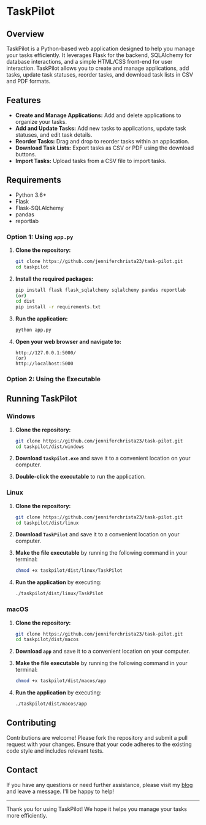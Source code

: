 # TaskPilot

## Overview

TaskPilot is a Python-based web application designed to help you manage your tasks efficiently. It leverages Flask for the backend, SQLAlchemy for database interactions, and a simple HTML/CSS front-end for user interaction. TaskPilot allows you to create and manage applications, add tasks, update task statuses, reorder tasks, and download task lists in CSV and PDF formats.

## Features

- **Create and Manage Applications:** Add and delete applications to organize your tasks.
- **Add and Update Tasks:** Add new tasks to applications, update task statuses, and edit task details.
- **Reorder Tasks:** Drag and drop to reorder tasks within an application.
- **Download Task Lists:** Export tasks as CSV or PDF using the download buttons.
- **Import Tasks:** Upload tasks from a CSV file to import tasks.

## Requirements

- Python 3.6+
- Flask
- Flask-SQLAlchemy
- pandas
- reportlab

### Option 1: Using `app.py`

1. **Clone the repository:**

    ```bash
    git clone https://github.com/jenniferchrista23/task-pilot.git
    cd taskpilot
    ```

3. **Install the required packages:**

    ```bash
    pip install flask flask_sqlalchemy sqlalchemy pandas reportlab
    (or)
    cd dist
    pip install -r requirements.txt
    ```

4. **Run the application:**

    ```bash
    python app.py
    ```

5. **Open your web browser and navigate to:**

    ```
    http://127.0.0.1:5000/
    (or)
    http://localhost:5000
    ```
### Option 2: Using the Executable

## Running TaskPilot

### Windows

1. **Clone the repository:**
   
    ```bash
    git clone https://github.com/jenniferchrista23/task-pilot.git
    cd taskpilot/dist/windows
    ```
2. **Download `taskpilot.exe`** and save it to a convenient location on your computer.
  
3. **Double-click the executable** to run the application.

### Linux

1. **Clone the repository:**
   
    ```bash
    git clone https://github.com/jenniferchrista23/task-pilot.git
    cd taskpilot/dist/linux
    ```
    
2. **Download `TaskPilot`** and save it to a convenient location on your computer.
3. **Make the file executable** by running the following command in your terminal:

    ```bash
    chmod +x taskpilot/dist/linux/TaskPilot
    ```

3. **Run the application** by executing:

    ```bash
    ./taskpilot/dist/linux/TaskPilot
    ```

### macOS

1. **Clone the repository:**
   
    ```bash
    git clone https://github.com/jenniferchrista23/task-pilot.git
    cd taskpilot/dist/macos
    ```
    
2. **Download `app`** and save it to a convenient location on your computer.
3. **Make the file executable** by running the following command in your terminal:

    ```bash
    chmod +x taskpilot/dist/macos/app
    ```

3. **Run the application** by executing:

    ```bash
    ./taskpilot/dist/macos/app
    ```

## Contributing

Contributions are welcome! Please fork the repository and submit a pull request with your changes. Ensure that your code adheres to the existing code style and includes relevant tests.

## Contact

If you have any questions or need further assistance, please visit my [blog]([https://devops-learning-spot.blogspot.com/]) and leave a message. I'll be happy to help!

---

Thank you for using TaskPilot! We hope it helps you manage your tasks more efficiently.
